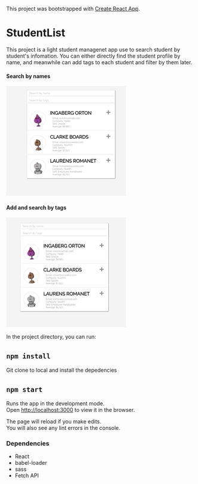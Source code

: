 This project was bootstrapped with [Create React App](https://github.com/facebook/create-react-app).

# StudentList

This project is a light student managenet app use to search student by student's infomation. You can either directly find the student profile by name, and meanwhile can add tags to each student and filter by them later.

#### Search by names

![Search by names](./Docs/search-name.gif)

#### Add and search by tags

![Add and search by tags](./Docs/search-tag.gif)

In the project directory, you can run:

## `npm install`

Git clone to local and install the depedencies

## `npm start`

Runs the app in the development mode.<br>
Open [http://localhost:3000](http://localhost:3000) to view it in the browser.

The page will reload if you make edits.<br>
You will also see any lint errors in the console.

### Dependencies

-   React
-   babel-loader
-   sass
-   Fetch API
